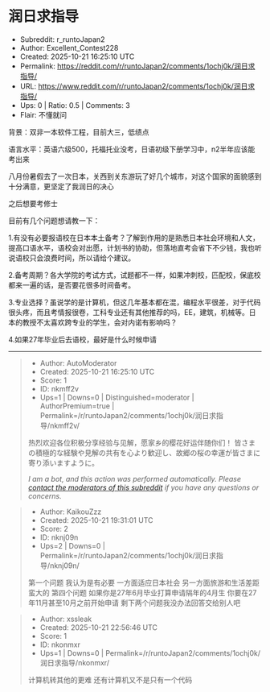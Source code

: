 # 润日求指导

- Subreddit: r_runtoJapan2
- Author: Excellent_Contest228
- Created: 2025-10-21 16:25:10 UTC
- Permalink: https://reddit.com/r/runtoJapan2/comments/1ochj0k/润日求指导/
- URL: https://www.reddit.com/r/runtoJapan2/comments/1ochj0k/润日求指导/
- Ups: 0 | Ratio: 0.5 | Comments: 3
- Flair: 不懂就问


背景：双非一本软件工程，目前大三，低绩点

语言水平：英语六级500，托福托业没考，日语初级下册学习中，n2半年应该能考出来

八月份暑假去了一次日本，关西到关东游玩了好几个城市，对这个国家的面貌感到十分满意，更坚定了我润日的决心

之后想要考修士

目前有几个问题想请教一下：

1.有没有必要报语校在日本本土备考？了解到作用的是熟悉日本社会环境和人文，提高口语水平，语校会对出愿，计划书的协助，但落地直考会省下不少钱，我也听说语校只会浪费时间，所以请给个建议。

2.备考周期？各大学院的考试方式，试题都不一样，如果冲刺校，匹配校，保底校都来一遍的话，是否要花很多时间备考。

3.专业选择？虽说学的是计算机，但这几年基本都在混，编程水平很差，对于代码很头疼，而且考情报很卷，工科专业还有其他推荐的吗，EE，建筑，机械等。日本的教授不太喜欢跨专业的学生，会对内诺有影响吗？

4.如果27年毕业后去语校，最好是什么时候申请


---

> - Author: AutoModerator
> - Created: 2025-10-21 16:25:10 UTC
> - Score: 1
> - ID: nkmff2v
> - Ups=1 | Downs=0 | Distinguished=moderator | AuthorPremium=true | Permalink=/r/runtoJapan2/comments/1ochj0k/润日求指导/nkmff2v/
>
> 热烈欢迎各位积极分享经验与见解，愿家乡的樱花好运伴随你们！
> 皆さまの積極的な経験や見解の共有を心より歓迎し、故郷の桜の幸運が皆さまに寄り添いますように。
> 
> *I am a bot, and this action was performed automatically. Please [contact the moderators of this subreddit](/message/compose/?to=/r/runtoJapan2) if you have any questions or concerns.*

> - Author: KaikouZzz
> - Created: 2025-10-21 19:31:01 UTC
> - Score: 2
> - ID: nknj09n
> - Ups=2 | Downs=0 | Permalink=/r/runtoJapan2/comments/1ochj0k/润日求指导/nknj09n/
>
> 第一个问题
> 我认为是有必要 一方面适应日本社会 另一方面旅游和生活差距蛮大的 
> 第四个问题
> 如果你是27年6月毕业打算申请隔年的4月生 你要在27年11月甚至10月之前开始申请
> 剩下两个问题我没办法回答交给别人吧

> - Author: xssleak
> - Created: 2025-10-21 22:56:46 UTC
> - Score: 1
> - ID: nkonmxr
> - Ups=1 | Downs=0 | Permalink=/r/runtoJapan2/comments/1ochj0k/润日求指导/nkonmxr/
>
> 计算机转其他的更难 还有计算机又不是只有一个代码
